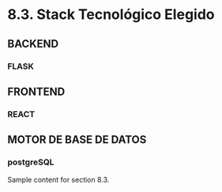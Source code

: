 # 8.3. Stack Tecnológico Elegido
## BACKEND
### FLASK
## FRONTEND
### REACT
## MOTOR DE BASE DE DATOS
### postgreSQL
Sample content for section 8.3.
